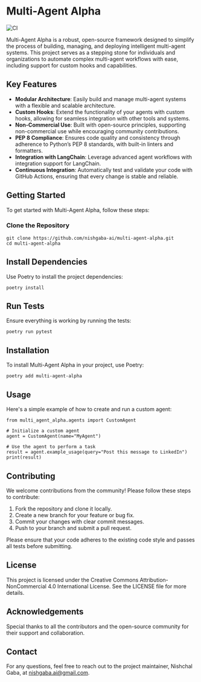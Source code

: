 # Multi-Agent Alpha

![CI](https://github.com/nishgaba-ai/multi-agent-alpha/workflows/CI/badge.svg)

Multi-Agent Alpha is a robust, open-source framework designed to simplify the process of building, managing, and deploying intelligent multi-agent systems. This project serves as a stepping stone for individuals and organizations to automate complex multi-agent workflows with ease, including support for custom hooks and capabilities.

## Key Features

- **Modular Architecture**: Easily build and manage multi-agent systems with a flexible and scalable architecture.
- **Custom Hooks**: Extend the functionality of your agents with custom hooks, allowing for seamless integration with other tools and systems.
- **Non-Commercial Use**: Built with open-source principles, supporting non-commercial use while encouraging community contributions.
- **PEP 8 Compliance**: Ensures code quality and consistency through adherence to Python’s PEP 8 standards, with built-in linters and formatters.
- **Integration with LangChain**: Leverage advanced agent workflows with integration support for LangChain.
- **Continuous Integration**: Automatically test and validate your code with GitHub Actions, ensuring that every change is stable and reliable.

## Getting Started

To get started with Multi-Agent Alpha, follow these steps:

### Clone the Repository

```
git clone https://github.com/nishgaba-ai/multi-agent-alpha.git
cd multi-agent-alpha
```

## Install Dependencies
Use Poetry to install the project dependencies:
```
poetry install
```

## Run Tests
Ensure everything is working by running the tests:
```
poetry run pytest
```

## Installation
To install Multi-Agent Alpha in your project, use Poetry:
```
poetry add multi-agent-alpha
```

## Usage
Here's a simple example of how to create and run a custom agent:
```
from multi_agent_alpha.agents import CustomAgent

# Initialize a custom agent
agent = CustomAgent(name="MyAgent")

# Use the agent to perform a task
result = agent.example_usage(query="Post this message to LinkedIn")
print(result)
```

## Contributing
We welcome contributions from the community! Please follow these steps to contribute:

1. Fork the repository and clone it locally.
2. Create a new branch for your feature or bug fix.
3. Commit your changes with clear commit messages.
4. Push to your branch and submit a pull request.

Please ensure that your code adheres to the existing code style and passes all tests before submitting.

## License
This project is licensed under the Creative Commons Attribution-NonCommercial 4.0 International License. See the LICENSE file for more details.

## Acknowledgements
Special thanks to all the contributors and the open-source community for their support and collaboration.

## Contact
For any questions, feel free to reach out to the project maintainer, Nishchal Gaba, at nishgaba.ai@gmail.com.

